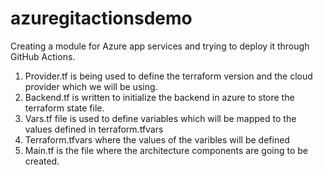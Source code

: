 # azuregitactionsdemo
Creating a module for Azure app services and trying to deploy it through GitHub Actions.

1. Provider.tf is being used to define the terraform version and the cloud provider which we will be using.
2. Backend.tf is written to initialize the backend in azure to store the terraform state file.
3. Vars.tf file is used to define variables which will be mapped to the values defined in terraform.tfvars
4. Terraform.tfvars where the values of the varibles will be defined
5. Main.tf is the file where the architecture components are going to be created.
